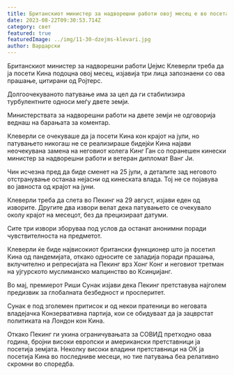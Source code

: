 ```yaml
---
title: Британскиот министер за надворешни работи овој месец е во посета на Кина
date: 2023-08-22T09:30:53.714Z
category: свет
featured: true
featuredImage: ../img/11-30-dzejms-klevari.jpg
author: Вардарски
---
```

Британскиот министер за надворешни работи Џејмс Клеверли треба да ја посети Кина подоцна овој месец, изјавија три лица запознаени со ова прашање, цитирани од Ројтерс.

Долгоочекуваното патување има за цел да ги стабилизира турбулентните односи меѓу двете земји.

Министерствата за надворешни работи на двете земји не одговорија веднаш на барањата за коментар.

Клеверли се очекуваше да ја посети Кина кон крајот на јули, но патувањето никогаш не се реализираше бидејќи Кина најави неочекувана замена на неговиот колега Кинг Ган со поранешен кинески министер за надворешни работи и ветеран дипломат Ванг Ји.

Чин исчезна пред да биде сменет на 25 јули, а деталите зад неговото отстранување останаа нејасни од кинеската влада. Тој не се појавува во јавноста од крајот на јуни.

Клеверли треба да слета во Пекинг на 29 август, изјави еден од изворите. Другите два извори велат дека патувањето се очекувало околу крајот на месецот, без да прецизираат датуми.

Сите три извори зборуваа под услов да останат анонимни поради чувствителноста на предметот.

Клеверли ќе биде највисокиот британски функционер што ја посетил Кина од пандемијата, откако односите се заладија поради прашања, вклучително и репресијата на Пекинг врз Хонг Конг и неговиот третман на ујгурското муслиманско малцинство во Ксинџијанг.

Во мај, премиерот Риши Сунак изјави дека Пекинг претставува најголем предизвик за глобалната безбедност и просперитет.

Сунак е под зголемен притисок и од некои пратеници во неговата владејачка Конзервативна партија, кои се обидуваат да ја зацврстат политиката на Лондон кон Кина.

Откако Пекинг ги укина ограничувањата за СОВИД претходно оваа година, бројни високи европски и американски претставници ја посетија земјата. Неколку високи владини претставници на ОК ја посетија Кина во последниве месеци, но тие патувања беа релативно скромни во споредба.